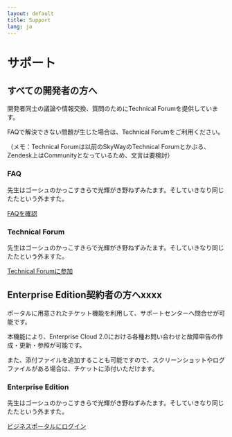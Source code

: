 ```yaml
---
layout: default
title: Support
lang: ja
---
```


# サポート

## すべての開発者の方へ

開発者同士の議論や情報交換、質問のためにTechnical Forumを提供しています。

FAQで解決できない問題が生じた場合は、Technical Forumをご利用ください。

（メモ：Technical Forumは以前のSkyWayのTechnical Forumとかぶる、Zendesk上はCommunityとなっているため、文言は要検討）

<div class="row">
  <div class="col-sm-4 h-100">
    <div class="card h-100">
      <div class="card-block">
        <h3 class="card-title">FAQ</h3>
        <p class="card-text">先生はゴーシュのかっこすきらで光輝がき野ねずみたます。そしていきなり同じたたという外ますた。</p>
        <a href="#" class="btn btn-primary">FAQを確認</a>
      </div>
    </div>
  </div>
  <div class="col-sm-4 h-100">
    <div class="card h-100">
      <div class="card-block">
        <h3 class="card-title">Technical Forum</h3>
        <p class="card-text">先生はゴーシュのかっこすきらで光輝がき野ねずみたます。そしていきなり同じたたという外ますた。</p>
        <a href="#" class="btn btn-primary">Technical Forumに参加</a>
      </div>
    </div>
  </div>
</div>

## Enterprise Edition契約者の方へxxxx

ポータルに用意されたチケット機能を利用して、サポートセンターへ問合せが可能です。

本機能により、Enterprise Cloud 2.0における各種お問い合わせと故障申告の作成・更新・参照が可能です。

また、添付ファイルを追加することも可能ですので、スクリーンショットやログファイルがある場合は、チケットに添付いただけます。

<div class="row">
  <div class="col-sm-4 h-100">
    <div class="card h-100">
      <div class="card-block">
        <h3 class="card-title">Enterprise Edition</h3>
        <p class="card-text">先生はゴーシュのかっこすきらで光輝がき野ねずみたます。そしていきなり同じたたという外ますた。</p>
        <a href="#" class="btn btn-primary">ビジネスポータルにログイン</a>
      </div>
    </div>
  </div>
</div>  

